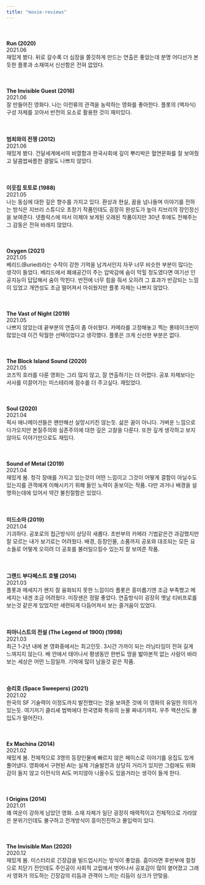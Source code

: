 ```yaml
---
title: "movie-reviews"
---
```


<style type="text/css">
.review {
  margin-top: 50px;
  margin-bottom: 50px;
}
.fa {
  color: orange;
}
</style>
<link rel="stylesheet" href="https://cdnjs.cloudflare.com/ajax/libs/font-awesome/4.7.0/css/font-awesome.min.css">

<div>
  <div class="review">
    <strong>Run (2020)</strong>
    <div>2021.06</div>
    <div>
      <span class="fa fa-star"></span>
      <span class="fa fa-star"></span>
      <span class="fa fa-star"></span>
      <span class="fa fa-star-o"></span>
      <span class="fa fa-star-o"></span>
    </div>
    재밌게 봤다. 뒤로 갈수록 더 심장을 쫄깃하게 만드는 연출은 좋았는데 분명 어디선가 본듯한 플롯과 소재여서 신선함은 전혀 없었다.
  </div>
  <div class="review">
    <strong>The Invisible Guest (2016)</strong>
    <div>2021.06</div>
    <div>
      <span class="fa fa-star"></span>
      <span class="fa fa-star"></span>
      <span class="fa fa-star"></span>
      <span class="fa fa-star-half-o"></span>
      <span class="fa fa-star-o"></span>
    </div>
    잘 만들어진 영화다. 나는 이런류의 관객을 농락하는 영화를 좋아한다. 플롯의 (액자식) 구성 자체를 꼬아서 반전의 요소로 활용한 것이 재미있다.
  </div>
  <div class="review">
    <strong>범죄와의 전쟁 (2012)</strong>
    <div>2021.06</div>
    <div>
      <span class="fa fa-star"></span>
      <span class="fa fa-star"></span>
      <span class="fa fa-star"></span>
      <span class="fa fa-star-half-o"></span>
      <span class="fa fa-star-o"></span>
    </div>
    재밌게 봤다. 건달세계에서의 비열함과 한국사회에 깊이 뿌리박은 혈연문화를 잘 보여줬고 달콤쌉싸름한 결말도 나쁘지 않았다.
  </div>
  <div class="review">
    <strong>이웃집 토토로 (1988)</strong>
    <div>2021.05</div>
    <div>
      <span class="fa fa-star"></span>
      <span class="fa fa-star"></span>
      <span class="fa fa-star"></span>
      <span class="fa fa-star"></span>
      <span class="fa fa-star-half-o"></span>
    </div>
    나는 동심에 대한 깊은 향수를 가지고 있다. 환상과 현실, 꿈을 넘나들며 이야기를 전하는 방식은 지브리 스튜디오 초창기 작품인데도 굉장히 완성도가 높아 지브리의 장인정신을 보여준다. 넷플릭스에 떠서 이제야 보게된 오래된 작품이지만 30년 후에도 전해주는 그 감동은 전혀 바래지 않았다.
  </div>
  <div class="review">
    <strong>Oxygen (2021)</strong>
    <div>2021.05</div>
    <div>
      <span class="fa fa-star"></span>
      <span class="fa fa-star"></span>
      <span class="fa fa-star"></span>
      <span class="fa fa-star-o"></span>
      <span class="fa fa-star-o"></span>
    </div>
    베리드(Buried)라는 수작이 강한 기억을 남겨서인지 자꾸 너무 비슷한 부분이 많다는 생각이 들었다. 베리드에서 폐쇄공간이 주는 압박감에 숨이 막힐 정도였다면 여기선 인공지능이 답답해서 숨이 막힌다. 반전에 너무 힘을 줘서 오히려 그 효과가 반감되는 느낌이 있었고 개연성도 조금 떨어져서 아쉬웠지만 플롯 자체는 나쁘지 않았다.
  </div>
  <div class="review">
    <strong>The Vast of Night (2019)</strong>
    <div>2021.05</div>
    <div>
      <span class="fa fa-star"></span>
      <span class="fa fa-star"></span>
      <span class="fa fa-star"></span>
      <span class="fa fa-star-o"></span>
      <span class="fa fa-star-o"></span>
    </div>
    나쁘지 않았는데 끝부분의 연출이 좀 아쉬웠다. 카메라를 고정해놓고 찍는 롱테이크씬이 많았는데 이건 탁월한 선택이었다고 생각했다. 플롯은 크게 신선한 부분은 없다.
  </div>
  <div class="review">
    <strong>The Block Island Sound (2020)</strong>
    <div>2021.05</div>
    <div>
      <span class="fa fa-star"></span>
      <span class="fa fa-star"></span>
      <span class="fa fa-star"></span>
      <span class="fa fa-star-half-o"></span>
      <span class="fa fa-star-o"></span>
    </div>
    코즈믹 호러를 다룬 영화는 그리 많지 않고, 잘 연출하기는 더 어렵다. 공포 자체보다는 서사를 이끌어가는 미스테리에 점수를 더 주고싶다. 재밌었다.
  </div>
  <div class="review">
    <strong>Soul (2020)</strong>
    <div>2021.04</div>
    <div>
      <span class="fa fa-star"></span>
      <span class="fa fa-star"></span>
      <span class="fa fa-star"></span>
      <span class="fa fa-star"></span>
      <span class="fa fa-star-o"></span>
    </div>
    픽사 애니메이션들은 왠만해선 실망시키진 않는듯. 삶은 꿈이 아니다. 가벼운 느낌으로 다가오지만 본질주의와 실존주의에 대한 깊은 고찰을 다룬다. 또한 깊게 생각하고 보지 않아도 이야기만으로도 재밌다.
  </div>
  <div class="review">
    <strong>Sound of Metal (2019)</strong>
    <div>2021.04</div>
    <div>
      <span class="fa fa-star"></span>
      <span class="fa fa-star"></span>
      <span class="fa fa-star"></span>
      <span class="fa fa-star-half-o"></span>
      <span class="fa fa-star-o"></span>
    </div>
    재밌게 봄. 청각 장애를 가지고 있는것이 어떤 느낌이고 그것이 어떻게 결함이 아닐수도 있는지를 관객에게 이해시키기 위해 들인 노력이 돋보이는 작품. 다만 과거나 배경을 설명하는데에 있어서 약간 불친절함은 있었다.
  </div>
  <div class="review">
    <strong>미드소마 (2019)</strong>
    <div>2021.04</div>
    <div>
      <span class="fa fa-star"></span>
      <span class="fa fa-star"></span>
      <span class="fa fa-star"></span>
      <span class="fa fa-star-half-o"></span>
      <span class="fa fa-star-o"></span>
    </div>
    기괴하다. 공포로의 접근방식이 상당히 새롭다. 초반부의 카메라 기법같은건 과감했지만 잘 모르는 내가 보기로는 어려웠다. 배경, 등장인물, 소품까지 공포와 대조되는 모든 요소들로 어떻게 오히려 더 공포를 불러일으킬수 있는지 잘 보여준 작품.
  </div>
  <div class="review">
    <strong>그랜드 부다페스트 호텔 (2014)</strong>
    <div>2021.03</div>
    <div>
      <span class="fa fa-star"></span>
      <span class="fa fa-star"></span>
      <span class="fa fa-star"></span>
      <span class="fa fa-star-o"></span>
      <span class="fa fa-star-o"></span>
    </div>
    플롯과 메세지가 왠지 잘 융화되지 못한 느낌이라 플롯은 흥미롭기엔 조금 부족했고 메세지는 내겐 조금 어려웠다. 미장센은 정말 좋았다. 연출방식이 굉장히 옛날 티비프로를 보는것 같은게 있었지만 세련되게 다듬어져서 보는 즐거움이 있었다.
  </div>
  <div class="review">
    <strong>피아니스트의 전설 (The Legend of 1900) (1998)</strong>
    <div>2021.03</div>
    <div>
      <span class="fa fa-star"></span>
      <span class="fa fa-star"></span>
      <span class="fa fa-star"></span>
      <span class="fa fa-star"></span>
      <span class="fa fa-star-half-o"></span>
    </div>
    최근 1-2년 내에 본 영화중에서는 최고인듯. 3시간 가까이 되는 러닝타임이 전혀 길게 느껴지지 않는다. 배 안에서 태어나서 평생동안 한번도 땅을 밟아본적 없는 사람이 바라보는 세상은 어떤 느낌일까. 기억에 많이 남을것 같은 작품.
  </div>
  <div class="review">
    <strong>승리호 (Space Sweepers) (2021)</strong>
    <div>2021.02</div>
    <div>
      <span class="fa fa-star"></span>
      <span class="fa fa-star"></span>
      <span class="fa fa-star-o"></span>
      <span class="fa fa-star-o"></span>
      <span class="fa fa-star-o"></span>
    </div>
    한국의 SF 기술력이 이정도까지 발전했다는 것을 보여준 것에 이 영화의 유일한 의의가 있는듯. 여기저기 클리셰 범벅에다 한국영화 특유의 눈물 짜내기까지. 우주 액션신도 몰입도가 떨어진다.
  </div>
  <div class="review">
    <strong>Ex Machina (2014)</strong>
    <div>2021.02</div>
    <div>
      <span class="fa fa-star"></span>
      <span class="fa fa-star"></span>
      <span class="fa fa-star"></span>
      <span class="fa fa-star-half-o"></span>
      <span class="fa fa-star-o"></span>
    </div>
    재밌게 봄. 전체적으로 3명의 등장인물에 빠르지 않은 페이스로 이야기를 응집도 있게 풀어냈다. 영화에서 구현된 AI는 실제 기술발전과 상당히 거리가 있지만 그럼에도 위화감이 들지 않고 이런식의 AI도 머지않아 나올수도 있을거라는 생각이 들게 한다.
  </div>
  <div class="review">
    <strong>I Origins (2014)</strong>
    <div>2021.01</div>
    <div>
      <span class="fa fa-star"></span>
      <span class="fa fa-star"></span>
      <span class="fa fa-star"></span>
      <span class="fa fa-star"></span>
      <span class="fa fa-star-o"></span>
    </div>
    꽤 여운이 강하게 남았던 영화. 소재 자체가 일단 굉장히 매력적이고 전체적으로 가라앉은 분위기인데도 불구하고 전개방식이 흥미진진하고 몰입력이 있다.
  </div>
  <div class="review">
    <strong>The Invisible Man (2020)</strong>
    <div>2020.12</div>
    <div>
      <span class="fa fa-star"></span>
      <span class="fa fa-star"></span>
      <span class="fa fa-star"></span>
      <span class="fa fa-star-half-o"></span>
      <span class="fa fa-star-o"></span>
    </div>
    재밌게 봄. 미스터리로 긴장감을 빌드업시키는 방식이 좋았음. 흠이라면 후반부에 절정으로 치닫기 전인데도 주인공이 사회적 고립에서 벗어나서 공포감이 많이 옅어졌고 그래서 영화가 의도하는 긴장감의 리듬과 관객이 느끼는 리듬이 싱크가 안맞음.
  </div>
</div>

